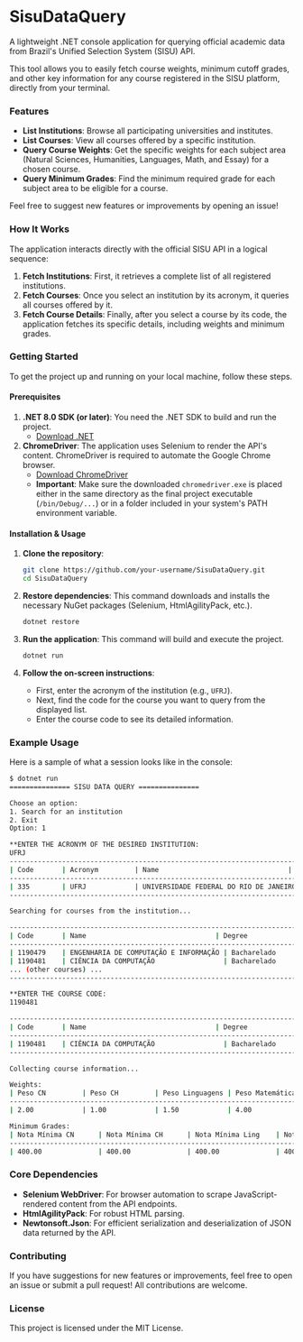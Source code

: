 # SisuDataQuery

A lightweight .NET console application for querying official academic data from Brazil's Unified Selection System (SISU) API.

This tool allows you to easily fetch course weights, minimum cutoff grades, and other key information for any course registered in the SISU platform, directly from your terminal.

### Features

- **List Institutions**: Browse all participating universities and institutes.
- **List Courses**: View all courses offered by a specific institution.
- **Query Course Weights**: Get the specific weights for each subject area (Natural Sciences, Humanities, Languages, Math, and Essay) for a chosen course.
- **Query Minimum Grades**: Find the minimum required grade for each subject area to be eligible for a course.

Feel free to suggest new features or improvements by opening an issue!

### How It Works

The application interacts directly with the official SISU API in a logical sequence:

1.  **Fetch Institutions**: First, it retrieves a complete list of all registered institutions.
2.  **Fetch Courses**: Once you select an institution by its acronym, it queries all courses offered by it.
3.  **Fetch Course Details**: Finally, after you select a course by its code, the application fetches its specific details, including weights and minimum grades.

### Getting Started

To get the project up and running on your local machine, follow these steps.

#### Prerequisites

1.  **.NET 8.0 SDK (or later)**: You need the .NET SDK to build and run the project.
    - [Download .NET](https://dotnet.microsoft.com/download)
2.  **ChromeDriver**: The application uses Selenium to render the API's content. ChromeDriver is required to automate the Google Chrome browser.
    - [Download ChromeDriver](https://googlechromelabs.github.io/chrome-for-testing/)
    - **Important**: Make sure the downloaded `chromedriver.exe` is placed either in the same directory as the final project executable (`/bin/Debug/...`) or in a folder included in your system's PATH environment variable.

#### Installation & Usage

1.  **Clone the repository**:

    ```bash
    git clone https://github.com/your-username/SisuDataQuery.git
    cd SisuDataQuery
    ```

2.  **Restore dependencies**:
    This command downloads and installs the necessary NuGet packages (Selenium, HtmlAgilityPack, etc.).

    ```bash
    dotnet restore
    ```

3.  **Run the application**:
    This command will build and execute the project.

    ```bash
    dotnet run
    ```

4.  **Follow the on-screen instructions**:
    - First, enter the acronym of the institution (e.g., `UFRJ`).
    - Next, find the code for the course you want to query from the displayed list.
    - Enter the course code to see its detailed information.

### Example Usage

Here is a sample of what a session looks like in the console:

```bash
$ dotnet run
=============== SISU DATA QUERY ===============

Choose an option:
1. Search for an institution
2. Exit
Option: 1

**ENTER THE ACRONYM OF THE DESIRED INSTITUTION:
UFRJ
--------------------------------------------------------------------------------------------------------
| Code       | Acronym         | Name                                | Municipality              |
--------------------------------------------------------------------------------------------------------
| 335        | UFRJ            | UNIVERSIDADE FEDERAL DO RIO DE JANEIRO | Rio de Janeiro            |
--------------------------------------------------------------------------------------------------------

Searching for courses from the institution...

------------------------------------------------------------------------------------------------------------------------------------------------
| Code       | Name                                | Degree               | Shift           | Campus                         | Municipality              |
------------------------------------------------------------------------------------------------------------------------------------------------
| 1190479    | ENGENHARIA DE COMPUTAÇÃO E INFORMAÇÃO | Bacharelado          | Integral        | Campus Cidade Universitária    | Rio de Janeiro            |
| 1190481    | CIÊNCIA DA COMPUTAÇÃO                 | Bacharelado          | Integral        | Campus Cidade Universitária    | Rio de Janeiro            |
... (other courses) ...
------------------------------------------------------------------------------------------------------------------------------------------------

**ENTER THE COURSE CODE:
1190481

------------------------------------------------------------------------------------------------------------------------------------------------
| Code       | Name                                | Degree               | Shift           | Campus                         | Municipality              |
------------------------------------------------------------------------------------------------------------------------------------------------
| 1190481    | CIÊNCIA DA COMPUTAÇÃO                 | Bacharelado          | Integral        | Campus Cidade Universitária    | Rio de Janeiro            |
------------------------------------------------------------------------------------------------------------------------------------------------

Collecting course information...

Weights:
| Peso CN         | Peso CH         | Peso Linguagens | Peso Matemática | Peso Redação    |
-------------------------------------------------------------------------------------------
| 2.00            | 1.00            | 1.50            | 4.00            | 1.50            |

Minimum Grades:
| Nota Mínima CN      | Nota Mínima CH      | Nota Mínima Ling    | Nota Mínima Mat     | Nota Mínima Red     |
-----------------------------------------------------------------------------------------------------------------
| 400.00              | 400.00              | 400.00              | 400.00              | 400.00              |
```

### Core Dependencies

- **Selenium WebDriver**: For browser automation to scrape JavaScript-rendered content from the API endpoints.
- **HtmlAgilityPack**: For robust HTML parsing.
- **Newtonsoft.Json**: For efficient serialization and deserialization of JSON data returned by the API.

### Contributing

If you have suggestions for new features or improvements, feel free to open an issue or submit a pull request! All contributions are welcome.

### License

This project is licensed under the MIT License.

